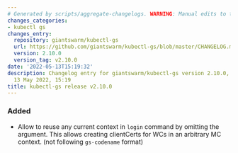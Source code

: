 ```yaml
---
# Generated by scripts/aggregate-changelogs. WARNING: Manual edits to this files will be overwritten.
changes_categories:
- kubectl gs
changes_entry:
  repository: giantswarm/kubectl-gs
  url: https://github.com/giantswarm/kubectl-gs/blob/master/CHANGELOG.md#2100---2022-05-13
  version: 2.10.0
  version_tag: v2.10.0
date: '2022-05-13T15:19:32'
description: Changelog entry for giantswarm/kubectl-gs version 2.10.0, published on
  13 May 2022, 15:19
title: kubectl-gs release v2.10.0
---
```


### Added
- Allow to reuse any current context in `login` command by omitting the argument. This allows creating clientCerts for WCs in an arbitrary MC context. (not following `gs-codename` format)
